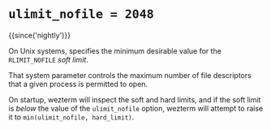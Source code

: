 # `ulimit_nofile = 2048`

{{since('nightly')}}

On Unix systems, specifies the minimum desirable value for the `RLIMIT_NOFILE`
*soft limit*.

That system parameter controls the maximum number of file descriptors that a
given process is permitted to open.

On startup, wezterm will inspect the soft and hard limits, and if the soft
limit is *below* the value of the `ulimit_nofile` option, wezterm will attempt to
raise it to `min(ulimit_nofile, hard_limit)`.

